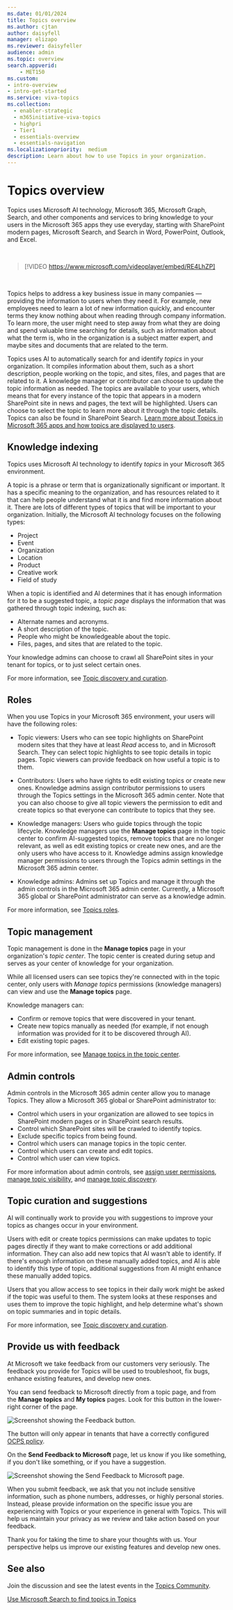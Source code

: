 ```yaml
---
ms.date: 01/01/2024
title: Topics overview
ms.author: cjtan
author: daisyfell
manager: elizapo
ms.reviewer: daisyfeller
audience: admin
ms.topic: overview
search.appverid:
    - MET150  
ms.custom: 
- intro-overview
- intro-get-started
ms.service: viva-topics
ms.collection:
  - enabler-strategic
  - m365initiative-viva-topics
  - highpri
  - Tier1
  - essentials-overview
  - essentials-navigation
ms.localizationpriority:  medium
description: Learn about how to use Topics in your organization.
---
```


# Topics overview

Topics uses Microsoft AI technology, Microsoft 365, Microsoft Graph, Search, and other components and services to bring knowledge to your users in the Microsoft 365 apps they use everyday, starting with SharePoint modern pages, Microsoft Search, and Search in Word, PowerPoint, Outlook, and Excel.

<br/>

> [!VIDEO https://www.microsoft.com/videoplayer/embed/RE4LhZP]  

<br/>

Topics helps to address a key business issue in many companies — providing the information to users when they need it. For example, new employees need to learn a lot of new information quickly, and encounter terms they know nothing about when reading through company information. To learn more, the user might need to step away from what they are doing and spend valuable time searching for details, such as information about what the term is, who in the organization is a subject matter expert, and maybe sites and documents that are related to the term.

Topics uses AI to automatically search for and identify *topics* in your organization. It compiles information about them, such as a short description, people working on the topic, and sites, files, and pages that are related to it. A knowledge manager or contributor can choose to update the topic information as needed. The topics are available to your users, which means that for every instance of the topic that appears in a modern SharePoint site in news and pages, the text will be highlighted. Users can choose to select the topic to learn more about it through the topic details. Topics can also be found in SharePoint Search.  [Learn more about Topics in Microsoft 365 apps and how topics are displayed to users](where-to-find-topics.md).

## Knowledge indexing

Topics uses Microsoft AI technology to identify *topics* in your Microsoft 365 environment.

A topic is a phrase or term that is organizationally significant or important. It has a specific meaning to the organization, and has resources related to it that can help people understand what it is and find more information about it. There are lots of different types of topics that will be important to your organization. Initially, the Microsoft AI technology focuses on the following types:

- Project
- Event
- Organization
- Location
- Product
- Creative work
- Field of study

When a topic is identified and AI determines that it has enough information for it to be a suggested topic, a *topic page* displays the information that was gathered through topic indexing, such as:

- Alternate names and acronyms.
- A short description of the topic.
- People who might be knowledgeable about the topic.
- Files, pages, and sites that are related to the topic.

Your knowledge admins can choose to crawl all SharePoint sites in your tenant for topics, or to just select certain ones.

For more information, see [Topic discovery and curation](./topic-experiences-discovery-curation.md).

## Roles

When you use Topics in your Microsoft 365 environment, your users will have the following roles:

- Topic viewers: Users who can see topic highlights on SharePoint modern sites that they have at least *Read* access to, and in Microsoft Search. They can select topic highlights to see topic details in topic pages. Topic viewers can provide feedback on how useful a topic is to them.

- Contributors: Users who have rights to edit existing topics or create new ones. Knowledge admins assign contributor permissions to users through the Topics settings in the Microsoft 365 admin center. Note that you can also choose to give all topic viewers the permission to edit and create topics so that everyone can contribute to topics that they see.

- Knowledge managers: Users who guide topics through the topic lifecycle. Knowledge managers use the **Manage topics** page in the topic center to confirm AI-suggested topics, remove topics that are no longer relevant, as well as edit existing topics or create new ones, and are the only users who have access to it. Knowledge admins assign knowledge manager permissions to users through the Topics admin settings in the Microsoft 365 admin center.

- Knowledge admins: Admins set up Topics and manage it through the admin controls in the Microsoft 365 admin center. Currently, a Microsoft 365 global or SharePoint administrator can serve as a knowledge admin.

For more information, see [Topics roles](topic-experiences-roles.md).

## Topic management

Topic management is done in the **Manage topics** page in your organization's *topic center*. The topic center is created during setup and serves as your center of knowledge for your organization.

While all licensed users can see topics they're connected with in the topic center, only users with *Manage topics* permissions (knowledge managers) can view and use the **Manage topics** page.

Knowledge managers can:

- Confirm or remove topics that were discovered in your tenant.
- Create new topics manually as needed (for example, if not enough information was provided for it to be discovered through AI).
- Edit existing topic pages.

For more information, see [Manage topics in the topic center](manage-topics.md).  

## Admin controls

Admin controls in the Microsoft 365 admin center allow you to manage Topics. They allow a Microsoft 365 global or SharePoint administrator to:

- Control which users in your organization are allowed to see topics in SharePoint modern pages or in SharePoint search results.
- Control which SharePoint sites will be crawled to identify topics.
- Exclude specific topics from being found.
- Control which users can manage topics in the topic center.
- Control which users can create and edit topics.
- Control which user can view topics.

For more information about admin controls, see [assign user permissions](./plan-topic-experiences.md#user-permissions), [manage topic visibility](./manage-topic-visibility.md), and [manage topic discovery](./manage-topic-discovery.md).

## Topic curation and suggestions

AI will continually work to provide you with suggestions to improve your topics as changes occur in your environment.

Users with edit or create topics permissions can make updates to topic pages directly if they want to make corrections or add additional information. They can also add new topics that AI wasn't able to identify. If there's enough information on these manually added topics, and AI is able to identify this type of topic, additional suggestions from AI might enhance these manually added topics.

Users that you allow access to see topics in their daily work might be asked if the topic was useful to them. The system looks at these responses and uses them to improve the topic highlight, and help determine what's shown on topic summaries and in topic details.

For more information, see [Topic discovery and curation](./topic-experiences-discovery-curation.md).

## Provide us with feedback

At Microsoft we take feedback from our customers very seriously. The feedback you provide for Topics will be used to troubleshoot, fix bugs, enhance existing features, and develop new ones.

You can send feedback to Microsoft directly from a topic page, and from the **Manage topics** and **My topics** pages. Look for this button in the lower-right corner of the page.

   ![Screenshot showing the Feedback button.](../media/knowledge-management/feedback-icon.png)

   The button will only appear in tenants that have a correctly configured [OCPS policy](/deployoffice/admincenter/overview-cloud-policy).

On the **Send Feedback to Microsoft** page, let us know if you like something, if you don't like something, or if you have a suggestion.

   ![Screenshot showing the Send Feedback to Microsoft page.](../media/knowledge-management/feedback-page.png)

When you submit feedback, we ask that you not include sensitive information, such as phone numbers, addresses, or highly personal stories. Instead, please provide information on the specific issue you are experiencing with Topics or your experience in general with Topics. This will help us maintain your privacy as we review and take action based on your feedback.

Thank you for taking the time to share your thoughts with us. Your perspective helps us improve our existing features and develop new ones.

## See also

Join the discussion and see the latest events in the [Topics Community](https://techcommunity.microsoft.com/t5/viva-topics/ct-p/Viva-Topics).

[Use Microsoft Search to find topics in Topics](./search.md)
